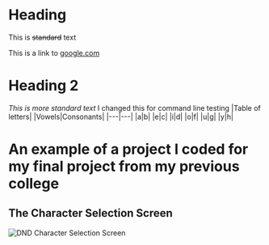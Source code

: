 # Heading
This is ~~standard~~ text 

This is a link to [google.com](https://www.google.com/)
# Heading 2 
*This is more standard text* 
I changed this for command line testing
|Table of letters|
|Vowels|Consonants| 
|---|---|
|a|b|
|e|c|
|i|d|
|o|f|
|u|g|
|y|h|


# An example of a project I coded for my final project from my previous college

## The Character Selection Screen
![DND Character Selection Screen](image.png)
